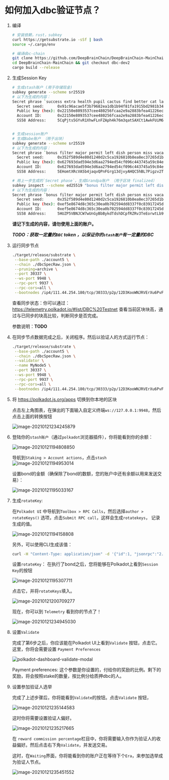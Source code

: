# 如何加入dbc验证节点？

1. 编译

   ```bash
   # 安装依赖，rust，subkey
   curl https://getsubstrate.io -sSf | bash
   source ~/.cargo/env
   
   # 编译dbc-chain
   git clone https://github.com/DeepBrainChain/DeepBrainChain-MainChain.git
   cd DeepBrainChain-MainChain && git checkout dbc-dev2
   cargo build --release
   ```

2. 生成Session Key

   ```bash
   # 生成stash账户 (用于存储现金)
   subkey generate --scheme sr25519
   # 以下为生成的内容：
   Secret phrase `success extra health pupil cactus find better cat layer boss renew room` is account:
     Secret seed:      0x91c96acae5f3b79682ea1db1b94f81fa1915bd2981b345b9a90f8b64786d8ffe
     Public key (hex): 0x22150e8093537cee480256fcaa2e9a2883bfea41226ecbfd168c980f42f69135
     Account ID:       0x22150e8093537cee480256fcaa2e9a2883bfea41226ecbfd168c980f42f69135
     SS58 Address:     5CqPjts5GYvR1XhwFLnFZAph4k76m3qatSAXCt1AwkFUiM6B
   
   
   # 生成session账户
   # 生成Babe账户 （用于出块）
   subkey generate --scheme sr25519
   # 以下为生成的内容：
   Secret phrase `bonus filter major permit left dish person miss vacant wear agree venture` is account:
     Secret seed:      0x352f589d4e80d1240d2c5ca1926810b8ea8ec37265d1be6780c3c7cdf08826a7
     Public key (hex): 0x627693dad594e3d6aa2794ed54cf096c443745a59c84ed68a96a9c9e0e043016
     Account ID:       0x627693dad594e3d6aa2794ed54cf096c443745a59c84ed68a96a9c9e0e043016
     SS58 Address:     5EHomtXRcVA5b4jaqvQPnFGrg13djvyAHQC5hBL7Pigzv2TN
   
   # 用上一步生成的`Secret phase`，生成Grandpa账户 （用于区块 finalized）
   subkey inspect --scheme ed25519 "bonus filter major permit left dish person miss vacant wear agree venture"
   # 以下为生成的内容：
   Secret phrase `bonus filter major permit left dish person miss vacant wear agree venture` is account:
     Secret seed:      0x352f589d4e80d1240d2c5ca1926810b8ea8ec37265d1be6780c3c7cdf08826a7
     Public key (hex): 0xef5e8674d8c365c30ea0b702594dd8337f0c83917245d966bfc36b13e88285e4
     Account ID:       0xef5e8674d8c365c30ea0b702594dd8337f0c83917245d966bfc36b13e88285e4
     SS58 Address:     5HUZP5VBNJCW7wUnGyBbBykdTdshDCpfRZRv3TeEorwtLb9r
   
   ```

   **请记下生成的内容，请勿使用上面的账户。**

   ***TODO：获取一定量的`DBC` token ，以保证你的`stash账户`有一定量的DBC***

3. 运行同步节点

   ```bash
   ./target/release/substrate \
   	--base-path ./account5 \
   	--chain ./dbcSpecRaw.json \
   	--pruning=archive \
   	--port 30337 \
   	--ws-port 9948 \
   	--rpc-port 9937 \
   	--rpc-cors=all \
   	--bootnodes /ip4/111.44.254.180/tcp/30333/p2p/12D3KooWNJRVErXu6PvFcfCCQZFBAp6oU7BPEz5vWQZrLoift6TG
   ```

   查看同步状态：你可以通过：https://telemetry.polkadot.io/#list/DBC%20Testnet 查看当前区块块高，通过与已同步的块高比较，判断同步是否完成。

   参数说明：**TODO**

6. 在同步节点数据完成之后，关闭程序。然后以验证人的方式运行节点：

   ```bash
   ./target/release/substrate \
   	--base-path ./account5 \
   	--chain ./dbcSpecRaw.json \
   	--validator \
   	--name MyNode5 \
   	--port 30337 \
   	--ws-port 9948 \
   	--rpc-port 9937 \
   	--rpc-cors=all \
   	--bootnodes /ip4/111.44.254.180/tcp/30333/p2p/12D3KooWNJRVErXu6PvFcfCCQZFBAp6oU7BPEz5vWQZrLoift6TG
   ```
   
5. 将 https://polkadot.js.org/apps 切换到你本地的区块

   点击左上角图表，在弹出的下面输入自定义终端`ws://127.0.0.1:9948`，然后点击上面的转换按钮

   ![image-20210121234245879](join_dbc_testnet.assets/image-20210121234245879.png)

6. 登陆你的`stash账户`（通过`polkadot`浏览器插件），你将能看到你的余额：

   ![image-20210121194808850](join_dbc_testnet.assets/image-20210121194808850.png)

   

   导航到`Staking > Account actions`，点击`stash`![image-20210121194953014](join_dbc_testnet.assets/image-20210121194953014.png)

   设置bond的金额（确保除了bond的数额，您的账户中还有余额以用来发送交易）：

   ![image-20210121195033167](join_dbc_testnet.assets/image-20210121195033167.png)


7. 生成`rotateKey`: 

   在`Polkadot UI` 中导航到`Toolbox > RPC Calls`，然后选择`author > rotateKeys()` 选项，点击`Submit RPC call`，这样会生成`rotatekeys`， 记录生成的值。

   ![image-20210121194158808](join_dbc_testnet.assets/image-20210121194158808.png)

   另外，可以使用CLI生成该值：

   ```bash
   curl -H "Content-Type: application/json" -d '{"id":1, "jsonrpc":"2.0", "method": "author_rotateKeys", "params":[]}' http://localhost:9933
   ```

   设置`rotateKey`： 在执行了bond之后，您将能够在Polkadot上看到`Session Key`的按钮

   ![image-20210121195307711](join_dbc_testnet.assets/image-20210121195307711.png)

   点击它，并将`rotateKeys`填入。

   ![image-20210121200709277](join_dbc_testnet.assets/image-20210121200709277.png)

   现在，你可以到 `Telemetry` 看到你的节点了！

   ![image-20210121234945030](join_dbc_testnet.assets/image-20210121234945030.png)

9. 设置`Validate`

   完成了第6步之后，你应该能在Polkadot UI上看到`Validate` 按钮，点击它。这里，你将会需要设置 `Payment Preferences`

   ![polkadot-dashboard-validate-modal](join_dbc_testnet.assets/polkadot-dashboard-validate-modal.jpeg)

   Payment preferences: 这个参数是你设置的，付给你的奖励的比例。剩下的奖励，将会按照stake的数量，按比例分给质押dbc的人。

9. 设置参加验证人选举

   完成了上述步骤后，你将能看到`Validate`的按钮。点击`Validate` 按钮，
   
   ![image-20210121235144583](join_dbc_testnet.assets/image-20210121235144583.png)
   
   这时你将需要设置验证人偏好。
   
   ![image-20210121235217665](join_dbc_testnet.assets/image-20210121235217665.png)
   
   在 `reward commission percentage`栏目中，你将需要输入你作为验证人的收益偏好。然后点击右下角`Validate`，并发送交易。
   
   这时，在`Waiting`界面，你将能看到你的账户正在等待下个`Era`，来参加选举成为验证人节点。
   
   ![image-20210121235451552](join_dbc_testnet.assets/image-20210121235451552.png)
   
   

